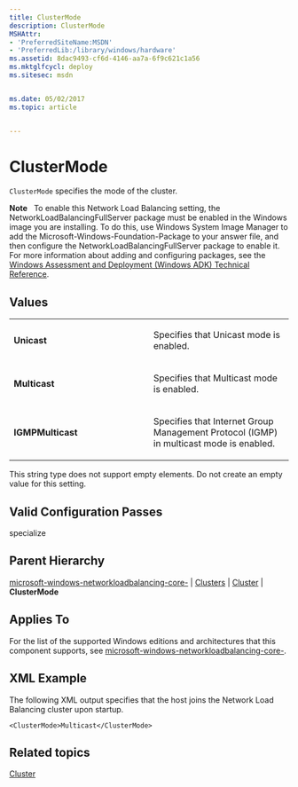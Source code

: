 ```yaml
---
title: ClusterMode
description: ClusterMode
MSHAttr:
- 'PreferredSiteName:MSDN'
- 'PreferredLib:/library/windows/hardware'
ms.assetid: 8dac9493-cf6d-4146-aa7a-6f9c621c1a56
ms.mktglfcycl: deploy
ms.sitesec: msdn


ms.date: 05/02/2017
ms.topic: article


---
```


# ClusterMode


`ClusterMode` specifies the mode of the cluster.

**Note**  
To enable this Network Load Balancing setting, the NetworkLoadBalancingFullServer package must be enabled in the Windows image you are installing. To do this, use Windows System Image Manager to add the Microsoft-Windows-Foundation-Package to your answer file, and then configure the NetworkLoadBalancingFullServer package to enable it. For more information about adding and configuring packages, see the [Windows Assessment and Deployment (Windows ADK) Technical Reference](http://go.microsoft.com/fwlink/?LinkId=206587).

 

## Values


<table>
<colgroup>
<col width="50%" />
<col width="50%" />
</colgroup>
<tbody>
<tr class="odd">
<td><p><strong>Unicast</strong></p></td>
<td><p>Specifies that Unicast mode is enabled.</p></td>
</tr>
<tr class="even">
<td><p><strong>Multicast</strong></p></td>
<td><p>Specifies that Multicast mode is enabled.</p></td>
</tr>
<tr class="odd">
<td><p><strong>IGMPMulticast</strong></p></td>
<td><p>Specifies that Internet Group Management Protocol (IGMP) in multicast mode is enabled.</p></td>
</tr>
</tbody>
</table>

 

This string type does not support empty elements. Do not create an empty value for this setting.

## Valid Configuration Passes


specialize

## Parent Hierarchy


[microsoft-windows-networkloadbalancing-core-](microsoft-windows-networkloadbalancing-core.md) | [Clusters](microsoft-windows-networkloadbalancing-core-clusters.md) | [Cluster](microsoft-windows-networkloadbalancing-core-clusters-cluster.md) | **ClusterMode**

## Applies To


For the list of the supported Windows editions and architectures that this component supports, see [microsoft-windows-networkloadbalancing-core-](microsoft-windows-networkloadbalancing-core.md).

## XML Example


The following XML output specifies that the host joins the Network Load Balancing cluster upon startup.

```
<ClusterMode>Multicast</ClusterMode>
```

## Related topics


[Cluster](microsoft-windows-networkloadbalancing-core-clusters-cluster.md)

 

 








